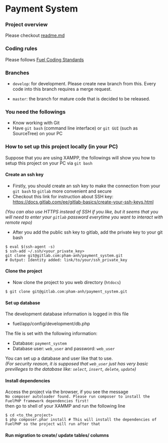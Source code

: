 # Payment System

### Project overview

Please checkout [readme.md](https://gitlab.com/pham-anh/payment_system/blob/develop/README.md)

### Coding rules

Please follows [Fuel Coding Standards](http://fuelphp.com/docs/general/coding_standards.html)

### Branches

* `develop`: for development. Please create new branch from this. Every code into this branch requires a merge request.

* `master`: the branch for mature code that is decided to be released.

### You need the followings

* Know working with Git
* Have `git bash` (command line interface) or `git GUI` (such as SourceTree) on your PC

### How to set up this project locally (in your PC)

Suppose that you are using XAMPP, the followings will show you how to setup this project on your PC via `git bash`

#### Create an ssh key

* Firstly, you should create an ssh key to make the connection from your `git bash` to `gitlab` more convenient and secure
 * Checkout this link for instruction about SSH key: https://docs.gitlab.com/ee/gitlab-basics/create-your-ssh-keys.html
          
_(You can also use HTTPS instead of SSH if you like, but it seems that you will need to enter your `gitlab` password everytime you want to interact with remote repo)_

* After you add the public ssh key to gitlab, add the private key to your git bash

```shell
$ eval $(ssh-agent -s)
$ ssh-add ~/.ssh/<your_private_key>
git clone git@gitlab.com:pham-anh/payment_system.git
# Output: Identity added: link/to/your/ssh_private_key
```

#### Clone the project

* Now clone the project to you web directory (`htdocs`)

```shell
$ git clone git@gitlab.com:pham-anh/payment_system.git
```

#### Set up database

The development database information is logged in this file
 * fuel/app/config/development/db.php

The file is set with the following information:
* Database: `payment_system`
* Database user: `web_user` and password: `web_user`

You can set up a database and user like that to use.    
_(For security reason, it is supposed that `web_user` just has very basic previlleges to the database like: `select`, `insert`, `delete`, `update`)_

#### Install dependencies

Access the project via the browser, if you see the message    
`No composer autoloader found. Please run composer to install the FuelPHP framework dependencies first!`    
then go to shell of your XAMMP and run the following line

```shell
$ cd <to_the_project>
$ php composer.phar install # This will install the dependencies of FuelPHP so the project will run after that
```

#### Run migration to create/ update tables/ columns